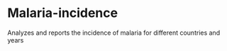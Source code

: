 # Malaria-incidence
Analyzes and reports the incidence of malaria for different countries and years 
